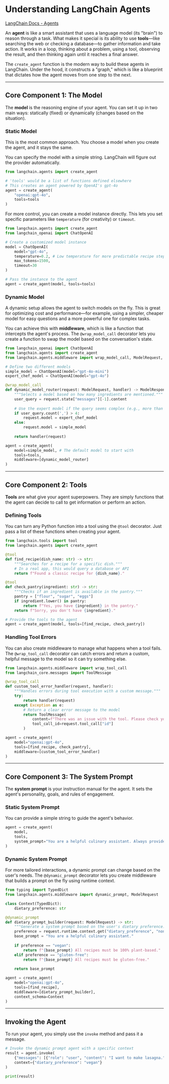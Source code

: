 # Understanding LangChain Agents

[LangChain Docs - Agents](https://docs.langchain.com/oss/python/langchain/agents)

An **agent** is like a smart assistant that uses a language model (its "brain") to reason through a task. What makes it special is its ability to use **tools**—like searching the web or checking a database—to gather information and take action. It works in a loop, thinking about a problem, using a tool, observing the result, and then thinking again until it reaches a final answer.

The `create_agent` function is the modern way to build these agents in LangChain. Under the hood, it constructs a "graph," which is like a blueprint that dictates how the agent moves from one step to the next.

-----

## Core Component 1: The Model

The **model** is the reasoning engine of your agent. You can set it up in two main ways: statically (fixed) or dynamically (changes based on the situation).

### Static Model

This is the most common approach. You choose a model when you create the agent, and it stays the same.

You can specify the model with a simple string. LangChain will figure out the provider automatically.

```python
from langchain.agents import create_agent

# 'tools' would be a list of functions defined elsewhere
# This creates an agent powered by OpenAI's gpt-4o
agent = create_agent(
    "openai:gpt-4o",
    tools=tools 
)
```

For more control, you can create a model instance directly. This lets you set specific parameters like `temperature` (for creativity) or `timeout`.

```python
from langchain.agents import create_agent
from langchain_openai import ChatOpenAI

# Create a customized model instance
model = ChatOpenAI(
    model="gpt-4o",
    temperature=0.2, # Low temperature for more predictable recipe steps
    max_tokens=1500,
    timeout=30
)

# Pass the instance to the agent
agent = create_agent(model, tools=tools)
```

### Dynamic Model

A dynamic setup allows the agent to switch models on the fly. This is great for optimizing cost and performance—for example, using a simpler, cheaper model for easy questions and a more powerful one for complex tasks.

You can achieve this with **middleware**, which is like a function that intercepts the agent's process. The `@wrap_model_call` decorator lets you create a function to swap the model based on the conversation's state.

```python
from langchain_openai import ChatOpenAI
from langchain.agents import create_agent
from langchain.agents.middleware import wrap_model_call, ModelRequest, ModelResponse

# Define two different models
simple_model = ChatOpenAI(model="gpt-4o-mini")
expert_chef_model = ChatOpenAI(model="gpt-4o")

@wrap_model_call
def dynamic_model_router(request: ModelRequest, handler) -> ModelResponse:
    """Selects a model based on how many ingredients are mentioned."""
    user_query = request.state["messages"][-1].content
    
    # Use the expert model if the query seems complex (e.g., more than 5 ingredients)
    if user_query.count(',') > 4:
        request.model = expert_chef_model
    else:
        request.model = simple_model
        
    return handler(request)

agent = create_agent(
    model=simple_model, # The default model to start with
    tools=tools,
    middleware=[dynamic_model_router]
)
```

-----

## Core Component 2: Tools

**Tools** are what give your agent superpowers. They are simply functions that the agent can decide to call to get information or perform an action.

### Defining Tools

You can turn any Python function into a tool using the `@tool` decorator. Just pass a list of these functions when creating your agent.

```python
from langchain.tools import tool
from langchain.agents import create_agent

@tool
def find_recipe(dish_name: str) -> str:
    """Searches for a recipe for a specific dish."""
    # In a real app, this would query a database or API
    return f"Found a classic recipe for {dish_name}."

@tool
def check_pantry(ingredient: str) -> str:
    """Checks if an ingredient is available in the pantry."""
    pantry = ["flour", "sugar", "eggs"]
    if ingredient.lower() in pantry:
        return f"Yes, you have {ingredient} in the pantry."
    return f"Sorry, you don't have {ingredient}."

# Provide the tools to the agent
agent = create_agent(model, tools=[find_recipe, check_pantry])
```

### Handling Tool Errors

You can also create middleware to manage what happens when a tool fails. The `@wrap_tool_call` decorator can catch errors and return a custom, helpful message to the model so it can try something else.

```python
from langchain.agents.middleware import wrap_tool_call
from langchain_core.messages import ToolMessage

@wrap_tool_call
def custom_tool_error_handler(request, handler):
    """Handles errors during tool execution with a custom message."""
    try:
        return handler(request)
    except Exception as e:
        # Return a clear error message to the model
        return ToolMessage(
            content=f"There was an issue with the tool. Please check your query. Error: {str(e)}",
            tool_call_id=request.tool_call["id"]
        )

agent = create_agent(
    model="openai:gpt-4o",
    tools=[find_recipe, check_pantry],
    middleware=[custom_tool_error_handler]
)
```

-----

## Core Component 3: The System Prompt

The **system prompt** is your instruction manual for the agent. It sets the agent's personality, goals, and rules of engagement.

### Static System Prompt

You can provide a simple string to guide the agent's behavior.

```python
agent = create_agent(
    model,
    tools,
    system_prompt="You are a helpful culinary assistant. Always provide clear, step-by-step instructions for recipes."
)
```

### Dynamic System Prompt

For more tailored interactions, a dynamic prompt can change based on the user's needs. The `@dynamic_prompt` decorator lets you create middleware that builds a prompt on the fly using runtime context.

```python
from typing import TypedDict
from langchain.agents.middleware import dynamic_prompt, ModelRequest

class Context(TypedDict):
    dietary_preference: str

@dynamic_prompt
def dietary_prompt_builder(request: ModelRequest) -> str:
    """Generate a system prompt based on the user's dietary preference."""
    preference = request.runtime.context.get("dietary_preference", "none")
    base_prompt = "You are a helpful culinary assistant."
    
    if preference == "vegan":
        return f"{base_prompt} All recipes must be 100% plant-based."
    elif preference == "gluten-free":
        return f"{base_prompt} All recipes must be gluten-free."
    
    return base_prompt

agent = create_agent(
    model="openai:gpt-4o",
    tools=[find_recipe],
    middleware=[dietary_prompt_builder],
    context_schema=Context
)
```

-----

## Invoking the Agent

To run your agent, you simply use the `invoke` method and pass it a message.

```python
# Invoke the dynamic prompt agent with a specific context
result = agent.invoke(
    {"messages": [{"role": "user", "content": "I want to make lasagna."}]},
    context={"dietary_preference": "vegan"}
)

print(result)
```